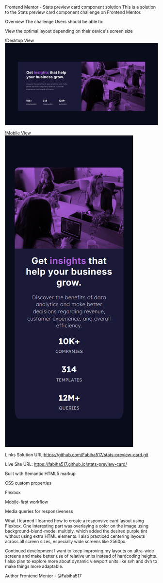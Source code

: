 Frontend Mentor - Stats preview card component solution
This is a solution to the Stats preview card component challenge on Frontend Mentor.

Overview
The challenge
Users should be able to:

View the optimal layout depending on their device's screen size


!Desktop View  
![Desktop View](./desktop-view-screenshot.png)

!Mobile View  
![Mobile View](./mobile-view-screenshot.png)

Links
Solution URL:https://github.com/Fabiha517/stats-preview-card.git

Live Site URL: https://fabiha517.github.io/stats-preview-card/

Built with
Semantic HTML5 markup

CSS custom properties

Flexbox

Mobile-first workflow

Media queries for responsiveness

What I learned
I learned how to create a responsive card layout using Flexbox. One interesting part was overlaying a color on the image using background-blend-mode: multiply, which added the desired purple tint without using extra HTML elements. I also practiced centering layouts across all screen sizes, especially wide screens like 2560px.

Continued development
I want to keep improving my layouts on ultra-wide screens and make better use of relative units instead of hardcoding heights. I also plan to explore more about dynamic viewport units like svh and dvh to make things more adaptable.

Author
Frontend Mentor - @Fabiha517
